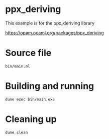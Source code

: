 # ppx_deriving

This example is for the ppx_deriving library

https://opam.ocaml.org/packages/ppx_deriving

# Source file

`bin/main.ml`

# Building and running

`dune exec bin/main.exe`

# Cleaning up

`dune clean`
